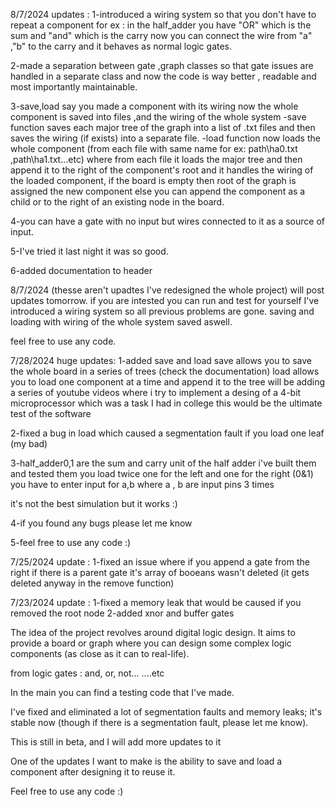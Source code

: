 8/7/2024 updates :
1-introduced a wiring system so that you don't have to repeat a component
for ex : in the half_adder you have "OR" which is the sum and "and" which is the carry 
now you can connect the wire from "a" ,"b" to the carry and it behaves as normal logic gates.

2-made a separation between gate ,graph classes so that gate issues are handled in a separate class and now the code is way better , readable and most importantly maintainable.

3-save,load say you made a component with its wiring now the whole component is saved into files ,and 
the wiring of the whole system 
-save function saves each major tree of the graph into a list of .txt files and then saves the wiring (if exists) into a separate file.
-load function now loads the whole component (from each file with same name for ex: path\ha0.txt ,path\ha1.txt...etc) where from each file it loads the major tree and then append it to the right of the component's root and it handles the wiring of the loaded component, if the board is empty then root of the graph is assigned the new component else you can append the component as a child or to the right of an existing node in the board.

4-you can have a gate with no input but wires connected to it as a source of input.

5-I've tried it last night it was so good.

6-added documentation to header 


8/7/2024 (thesse aren't upadtes I've redesigned the whole project)
will post updates tomorrow.
if you are intested you can run and test for yourself 
I've introduced a wiring system so all previous problems are gone.
saving and loading with wiring of the whole system saved aswell.

feel free to use any code.

7/28/2024 huge updates:
1-added save and load 
  save allows you to save the whole board in a series of trees (check the documentation)
  load allows you to load one component at a time and append it to the tree
  will be adding a series of youtube videos where i try to implement a desing of a 4-bit microprocessor 
  which was a task I had in college 
  this would be the ultimate test of the software 

2-fixed a bug in load which caused a segmentation fault if you load one leaf (my bad)

3-half_adder0,1 are the sum and carry unit of the half adder i've built them and tested them 
you load twice one for the left and one for the right (0&1)
you have to enter input for a,b where a , b are input pins 3 times 

it's not the best simulation but it works :) 

4-if you found any bugs please let me know 

5-feel free to use any code :)

7/25/2024 update :
1-fixed an issue where if you append a gate from the right if there is a parent gate it's array of booeans wasn't deleted
(it gets deleted anyway in the remove function)

7/23/2024 update :
1-fixed a memory leak that would be caused if you removed the root node
2-added xnor and buffer gates


The idea of the project revolves around digital logic design. It aims to provide a board or graph where you can design some complex logic components (as close as it can to real-life).

from logic gates : and, or, not... ....etc

In the main you can find a testing code that I've made.

I've fixed and eliminated a lot of segmentation faults and memory leaks; it's stable now (though if there is a segmentation fault, please let me know).

This is still in beta, and I will add more updates to it

One of the updates I want to make is the ability to save and load a component after designing it to reuse it.

Feel free to use any code :)
